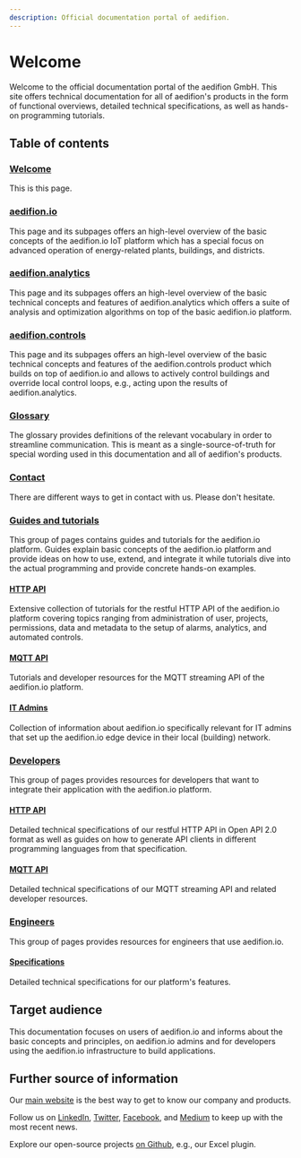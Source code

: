 ```yaml
---
description: Official documentation portal of aedifion.
---
```


# Welcome

Welcome to the official documentation portal of the aedifion GmbH. This site offers technical documentation for all of aedifion's products in the form of functional overviews, detailed technical specifications, as well as hands-on programming tutorials.

## Table of contents

### [Welcome](./)

This is this page.

### [aedifion.io](aedifion.io/)

This page and its subpages offers an high-level overview of the basic concepts of the aedifion.io IoT platform which has a special focus on advanced operation of energy-related plants, buildings, and districts.

### [aedifion.analytics](aedifion.analytics.md)

This page and its subpages offers an high-level overview of the basic technical concepts and features of aedifion.analytics which offers a suite of analysis and optimization algorithms on top of the basic aedifion.io platform. 

### [aedifion.controls](aedifion.controls.md)

This page and its subpages offers an high-level overview of the basic technical concepts and features of the aedifion.controls product which builds on top of aedifion.io and allows to actively control buildings and override local control loops, e.g., acting upon the results of aedifion.analytics. 

### [Glossary](glossary.md)

The glossary provides definitions of the relevant vocabulary in order to streamline communication. This is meant as a single-source-of-truth for special wording used in this documentation and all of aedifion's products.

### [Contact](contact.md)

There are different ways to get in contact with us. Please don't hesitate. 



### [Guides and tutorials](https://docs.aedifion.io/docs/tutorials)

This group of pages contains guides and tutorials for the aedifion.io platform. Guides explain basic concepts of the aedifion.io platform and provide ideas on how to use, extend, and integrate it while tutorials dive into the actual programming and provide concrete hands-on examples.

#### [HTTP API](tutorials/api/)

Extensive collection of tutorials for the restful HTTP API of the aedifion.io platform covering topics ranging from administration of user, projects, permissions, data and metadata to the setup of alarms, analytics, and automated controls. 

#### [MQTT API](tutorials/mqtt/)

Tutorials and developer resources for the MQTT streaming API of the aedifion.io platform.

#### [IT Admins](system-integrators-and-it-admins/it-admins/)

Collection of information about aedifion.io specifically relevant for IT admins that set up the aedifion.io edge device in their local \(building\) network.



### [Developers](https://docs.aedifion.io/docs/developers)

This group of pages provides resources for developers that want to integrate their application with the aedifion.io platform.

#### [HTTP API](developers/api-documentation.md)

Detailed technical specifications of our restful HTTP API in Open API 2.0 format as well as guides on how to generate API clients in different programming languages from that specification.

#### [MQTT API](developers/mqtt-api.md)

Detailed technical specifications of our MQTT streaming API and related developer resources.

#### 

### [Engineers](https://docs.aedifion.io/docs/engineers/)

This group of pages provides resources for engineers that use aedifion.io. 

#### [Specifications](engineers/specifications/)

Detailed technical specifications for our platform's features.

## Target audience

This documentation focuses on users of aedifion.io and informs about the basic concepts and principles, on aedifion.io admins and for developers using the aedifion.io infrastructure to build applications.  

## **Further source of information**

Our [main website](https://www.aedifion.com/) is the best way to get to know our company and products. 

Follow us on [LinkedIn](https://www.linkedin.com/company/aedifion/), [Twitter](https://twitter.com/aedifion), [Facebook](https://www.facebook.com/aedifion/), and [Medium](https://medium.com/@aedifion) to keep up with the most recent news.

Explore our open-source projects [on Github](https://github.com/aedifion), e.g., our Excel plugin.



